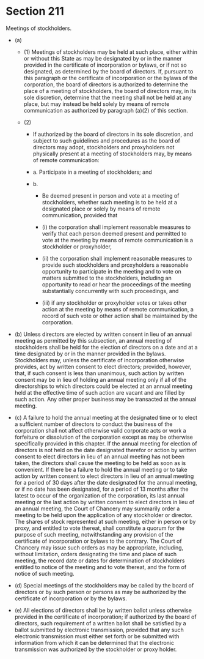 # Section 211

Meetings of stockholders.

- (a) 

  - (1) Meetings of stockholders may be held at such place, either within or without this State as may be designated by or in the manner provided in the certificate of incorporation or bylaws, or if not so designated, as determined by the board of directors. If, pursuant to this paragraph or the certificate of incorporation or the bylaws of the corporation, the board of directors is authorized to determine the place of a meeting of stockholders, the board of directors may, in its sole discretion, determine that the meeting shall not be held at any place, but may instead be held solely by means of remote communication as authorized by paragraph (a)(2) of this section.

  - (2) 

    - If authorized by the board of directors in its sole discretion, and subject to such guidelines and procedures as the board of directors may adopt, stockholders and proxyholders not physically present at a meeting of stockholders may, by means of remote communication:

    - a. Participate in a meeting of stockholders; and

    - b. 

      - Be deemed present in person and vote at a meeting of stockholders, whether such meeting is to be held at a designated place or solely by means of remote communication, provided that

      - (i) the corporation shall implement reasonable measures to verify that each person deemed present and permitted to vote at the meeting by means of remote communication is a stockholder or proxyholder,

      - (ii) the corporation shall implement reasonable measures to provide such stockholders and proxyholders a reasonable opportunity to participate in the meeting and to vote on matters submitted to the stockholders, including an opportunity to read or hear the proceedings of the meeting substantially concurrently with such proceedings, and

      - (iii) if any stockholder or proxyholder votes or takes other action at the meeting by means of remote communication, a record of such vote or other action shall be maintained by the corporation.

- (b) Unless directors are elected by written consent in lieu of an annual meeting as permitted by this subsection, an annual meeting of stockholders shall be held for the election of directors on a date and at a time designated by or in the manner provided in the bylaws. Stockholders may, unless the certificate of incorporation otherwise provides, act by written consent to elect directors; provided, however, that, if such consent is less than unanimous, such action by written consent may be in lieu of holding an annual meeting only if all of the directorships to which directors could be elected at an annual meeting held at the effective time of such action are vacant and are filled by such action. Any other proper business may be transacted at the annual meeting.

- (c) A failure to hold the annual meeting at the designated time or to elect a sufficient number of directors to conduct the business of the corporation shall not affect otherwise valid corporate acts or work a forfeiture or dissolution of the corporation except as may be otherwise specifically provided in this chapter. If the annual meeting for election of directors is not held on the date designated therefor or action by written consent to elect directors in lieu of an annual meeting has not been taken, the directors shall cause the meeting to be held as soon as is convenient. If there be a failure to hold the annual meeting or to take action by written consent to elect directors in lieu of an annual meeting for a period of 30 days after the date designated for the annual meeting, or if no date has been designated, for a period of 13 months after the latest to occur of the organization of the corporation, its last annual meeting or the last action by written consent to elect directors in lieu of an annual meeting, the Court of Chancery may summarily order a meeting to be held upon the application of any stockholder or director. The shares of stock represented at such meeting, either in person or by proxy, and entitled to vote thereat, shall constitute a quorum for the purpose of such meeting, notwithstanding any provision of the certificate of incorporation or bylaws to the contrary. The Court of Chancery may issue such orders as may be appropriate, including, without limitation, orders designating the time and place of such meeting, the record date or dates for determination of stockholders entitled to notice of the meeting and to vote thereat, and the form of notice of such meeting.

- (d) Special meetings of the stockholders may be called by the board of directors or by such person or persons as may be authorized by the certificate of incorporation or by the bylaws.

- (e) All elections of directors shall be by written ballot unless otherwise provided in the certificate of incorporation; if authorized by the board of directors, such requirement of a written ballot shall be satisfied by a ballot submitted by electronic transmission, provided that any such electronic transmission must either set forth or be submitted with information from which it can be determined that the electronic transmission was authorized by the stockholder or proxy holder.